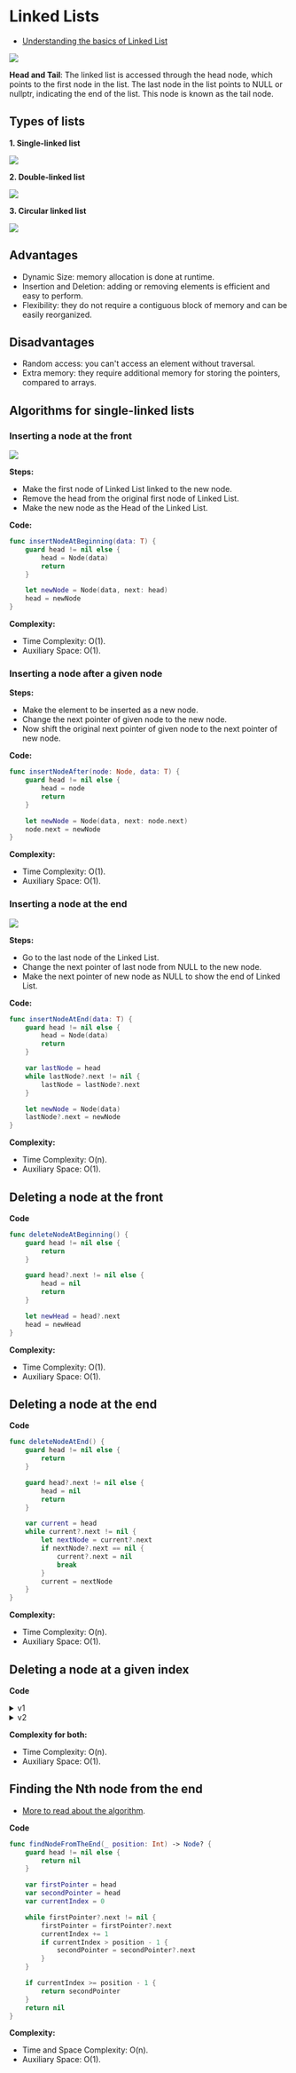 # Linked Lists

- [Understanding the basics of Linked List](https://www.geeksforgeeks.org/what-is-linked-list/)

<img src="https://media.geeksforgeeks.org/wp-content/uploads/20220712172013/Singlelinkedlist.png" />

**Head and Tail**: The linked list is accessed through the head node, which points to the first node in the list. The last node in the list points to NULL or nullptr, indicating the end of the list. This node is known as the tail node.

## Types of lists

**1. Single-linked list**

<img src="https://media.geeksforgeeks.org/wp-content/uploads/20220712172013/Singlelinkedlist.png" />

**2. Double-linked list**

<img src="https://media.geeksforgeeks.org/wp-content/uploads/20220712180755/Doublylinkedlist.png" />

**3. Circular linked list**

<img src="https://media.geeksforgeeks.org/wp-content/uploads/20220712181336/Circularlinkedlist.png" />


## Advantages

- Dynamic Size: memory allocation is done at runtime.
- Insertion and Deletion: adding or removing elements is efficient and easy to perform.
- Flexibility: they do not require a contiguous block of memory and can be easily reorganized.

## Disadvantages

- Random access: you can't access an element without traversal.
- Extra memory: they require additional memory for storing the pointers, compared to arrays.

## Algorithms for single-linked lists

### Inserting a node at the front

<img src="https://media.geeksforgeeks.org/wp-content/cdn-uploads/gq/2013/03/Linkedlist_insert_at_start.png" />

**Steps:**
- Make the first node of Linked List linked to the new node.
- Remove the head from the original first node of Linked List.
- Make the new node as the Head of the Linked List.

**Code:**

```swift
func insertNodeAtBeginning(data: T) {
    guard head != nil else {
        head = Node(data)
        return
    }

    let newNode = Node(data, next: head)
    head = newNode
}
```

**Complexity:**
- Time Complexity: O(1).
- Auxiliary Space: O(1).

### Inserting a node after a given node

**Steps:**
- Make the element to be inserted as a new node.
- Change the next pointer of given node to the new node.
- Now shift the original next pointer of given node to the next pointer of new node.

**Code:**

```swift
func insertNodeAfter(node: Node, data: T) {
    guard head != nil else {
        head = node
        return
    }

    let newNode = Node(data, next: node.next)
    node.next = newNode
}
```

**Complexity:**
- Time Complexity: O(1).
- Auxiliary Space: O(1).

### Inserting a node at the end

<img src="https://media.geeksforgeeks.org/wp-content/cdn-uploads/gq/2013/03/Linkedlist_insert_last.png" />

**Steps:**
- Go to the last node of the Linked List.
- Change the next pointer of last node from NULL to the new node.
- Make the next pointer of new node as NULL to show the end of Linked List.

**Code:**

```swift
func insertNodeAtEnd(data: T) {
    guard head != nil else {
        head = Node(data)
        return
    }

    var lastNode = head
    while lastNode?.next != nil {
        lastNode = lastNode?.next
    }

    let newNode = Node(data)
    lastNode?.next = newNode
}
```

**Complexity:**
- Time Complexity: O(n).
- Auxiliary Space: O(1).

## Deleting a node at the front

**Code**

```swift
func deleteNodeAtBeginning() {
    guard head != nil else {
        return
    }

    guard head?.next != nil else {
        head = nil
        return
    }

    let newHead = head?.next
    head = newHead
}
```

**Complexity:**
- Time Complexity: O(1).
- Auxiliary Space: O(1).

## Deleting a node at the end

**Code**

```swift
func deleteNodeAtEnd() {
    guard head != nil else {
        return
    }

    guard head?.next != nil else {
        head = nil
        return
    }

    var current = head
    while current?.next != nil {
        let nextNode = current?.next
        if nextNode?.next == nil {
            current?.next = nil
            break
        }
        current = nextNode
    }
}
```

**Complexity:**
- Time Complexity: O(n).
- Auxiliary Space: O(1).

## Deleting a node at a given index

**Code**

<details>
  <summary>v1</summary>

```swift
func delete(at position: Int) {
    guard head != nil else {
        return
    }

    if position == 0 {
        let newHead = head?.next
        head = newHead
        return
    }

    var currentIndex = 0
    var currentNode = head
    while currentNode?.next != nil {
        let nextNode = currentNode?.next
        currentIndex += 1
        if position == currentIndex {
            let nextNextNode = nextNode?.next
            currentNode?.next = nextNextNode
            break
        }
        currentNode = nextNode
    }
}
```

</details>

<details>
  <summary>v2</summary>

```swift
func delete(at index: Int) {
    if head == nil {
        return
    }

    if index == 0 {
        head = head?.next
        return
    }

    var currentNode = head
    var currentIndex = 0

    while currentNode != nil && currentIndex < index {
        if currentIndex + 1 == index {
            var nextNode = currentNode?.next
            currentNode?.next = nextNode?.next
            nextNode = nil
        }
        currentIndex += 1
        currentNode = currentNode?.next
    }
}
```

</details>

**Complexity for both:**
- Time Complexity: O(n).
- Auxiliary Space: O(1).

## Finding the Nth node from the end

- [More to read about the algorithm](https://www.geeksforgeeks.org/write-a-function-to-get-nth-node-in-a-linked-list/?ref=lbp).

**Code**

```swift
func findNodeFromTheEnd(_ position: Int) -> Node? {
    guard head != nil else {
        return nil
    }

    var firstPointer = head
    var secondPointer = head
    var currentIndex = 0

    while firstPointer?.next != nil {
        firstPointer = firstPointer?.next
        currentIndex += 1
        if currentIndex > position - 1 {
            secondPointer = secondPointer?.next
        }
    }

    if currentIndex >= position - 1 {
        return secondPointer
    }
    return nil
}
```

**Complexity:**
- Time and Space Complexity: O(n).
- Auxiliary Space: O(1).
